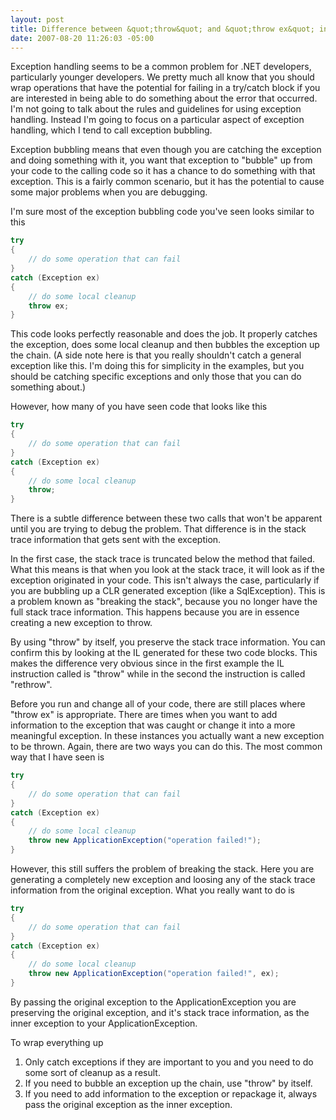 ```yaml
---
layout: post
title: Difference between &quot;throw&quot; and &quot;throw ex&quot; in .NET
date: 2007-08-20 11:26:03 -05:00
---
```


Exception handling seems to be a common problem for .NET developers, particularly younger developers. We pretty much all know that you should wrap operations that have the potential for failing in a try/catch block if you are interested in being able to do something about the error that occurred. I'm not going to talk about the rules and guidelines for using exception handling. Instead I'm going to focus on a particular aspect of exception handling, which I tend to call exception bubbling.

Exception bubbling means that even though you are catching the exception and doing something with it, you want that exception to "bubble" up from your code to the calling code so it has a chance to do something with that exception. This is a fairly common scenario, but it has the potential to cause some major problems when you are debugging.

I'm sure most of the exception bubbling code you've seen looks similar to this

```csharp
try
{
    // do some operation that can fail
}
catch (Exception ex)
{
    // do some local cleanup
    throw ex;
}
```

This code looks perfectly reasonable and does the job. It properly catches the exception, does some local cleanup and then bubbles the exception up the chain. (A side note here is that you really shouldn't catch a general exception like this. I'm doing this for simplicity in the examples, but you should be catching specific exceptions and only those that you can do something about.)

However, how many of you have seen code that looks like this

```csharp
try
{
    // do some operation that can fail
}
catch (Exception ex)
{
    // do some local cleanup
    throw;
}
```

There is a subtle difference between these two calls that won't be apparent until you are trying to debug the problem. That difference is in the stack trace information that gets sent with the exception.

In the first case, the stack trace is truncated below the method that failed. What this means is that when you look at the stack trace, it will look as if the exception originated in your code. This isn't always the case, particularly if you are bubbling up a CLR generated exception (like a SqlException). This is a problem known as "breaking the stack", because you no longer have the full stack trace information. This happens because you are in essence creating a new exception to throw. 

By using "throw" by itself, you preserve the stack trace information. You can confirm this by looking at the IL generated for these two code blocks. This makes the difference very obvious since in the first example the IL instruction called is "throw" while in the second the instruction is called "rethrow".

Before you run and change all of your code, there are still places where "throw ex" is appropriate. There are times when you want to add information to the exception that was caught or change it into a more meaningful exception. In these instances you actually want a new exception to be thrown. Again, there are two ways you can do this. The most common way that I have seen is

```csharp
try
{
    // do some operation that can fail
}
catch (Exception ex)
{
    // do some local cleanup
    throw new ApplicationException("operation failed!");
}
```

However, this still suffers the problem of breaking the stack. Here you are generating a completely new exception and loosing any of the stack trace information from the original exception. What you really want to do is

```csharp
try
{
    // do some operation that can fail
}
catch (Exception ex)
{
    // do some local cleanup
    throw new ApplicationException("operation failed!", ex);
}
```

By passing the original exception to the ApplicationException you are preserving the original exception, and it's stack trace information, as the inner exception to your ApplicationException.

To wrap everything up

1. Only catch exceptions if they are important to you and you need to do some sort of cleanup as a result.
2.  If you need to bubble an exception up the chain, use "throw" by itself. 
3.  If you need to add information to the exception or repackage it, always pass the original exception as the inner exception.

